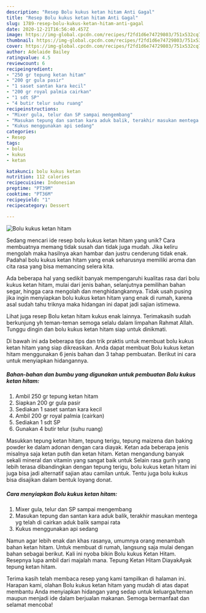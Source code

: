 ```yaml
---
description: "Resep Bolu kukus ketan hitam Anti Gagal"
title: "Resep Bolu kukus ketan hitam Anti Gagal"
slug: 1789-resep-bolu-kukus-ketan-hitam-anti-gagal
date: 2020-12-21T16:56:40.457Z
image: https://img-global.cpcdn.com/recipes/f2fd1d6e74729803/751x532cq70/bolu-kukus-ketan-hitam-foto-resep-utama.jpg
thumbnail: https://img-global.cpcdn.com/recipes/f2fd1d6e74729803/751x532cq70/bolu-kukus-ketan-hitam-foto-resep-utama.jpg
cover: https://img-global.cpcdn.com/recipes/f2fd1d6e74729803/751x532cq70/bolu-kukus-ketan-hitam-foto-resep-utama.jpg
author: Adelaide Bailey
ratingvalue: 4.5
reviewcount: 6
recipeingredient:
- "250 gr tepung ketan hitam"
- "200 gr gula pasir"
- "1 saset santan kara kecil"
- "200 gr royal palmia cairkan"
- "1 sdt SP"
- "4 butir telur suhu ruang"
recipeinstructions:
- "Mixer gula, telur dan SP sampai mengembang"
- "Masukan tepung dan santan kara aduk balik, terakhir masukan mentega yg telah di cairkan aduk balik sampai rata"
- "Kukus menggunakan api sedang"
categories:
- Resep
tags:
- bolu
- kukus
- ketan

katakunci: bolu kukus ketan 
nutrition: 112 calories
recipecuisine: Indonesian
preptime: "PT39M"
cooktime: "PT36M"
recipeyield: "1"
recipecategory: Dessert

---
```



![Bolu kukus ketan hitam](https://img-global.cpcdn.com/recipes/f2fd1d6e74729803/751x532cq70/bolu-kukus-ketan-hitam-foto-resep-utama.jpg)

Sedang mencari ide resep bolu kukus ketan hitam yang unik? Cara membuatnya memang tidak susah dan tidak juga mudah. Jika keliru mengolah maka hasilnya akan hambar dan justru cenderung tidak enak. Padahal bolu kukus ketan hitam yang enak seharusnya memiliki aroma dan cita rasa yang bisa memancing selera kita.

Ada beberapa hal yang sedikit banyak mempengaruhi kualitas rasa dari bolu kukus ketan hitam, mulai dari jenis bahan, selanjutnya pemilihan bahan segar, hingga cara mengolah dan menghidangkannya. Tidak usah pusing jika ingin menyiapkan bolu kukus ketan hitam yang enak di rumah, karena asal sudah tahu triknya maka hidangan ini dapat jadi sajian istimewa.

Lihat juga resep Bolu ketan hitam kukus enak lainnya. Terimakasih sudah berkunjung yh teman-teman semoga selalu dalam limpahan Rahmat Allah. Tunggu dingin dan bolu kukus ketan hitam siap untuk dinikmati.


Di bawah ini ada beberapa tips dan trik praktis untuk membuat bolu kukus ketan hitam yang siap dikreasikan. Anda dapat membuat Bolu kukus ketan hitam menggunakan 6 jenis bahan dan 3 tahap pembuatan. Berikut ini cara untuk menyiapkan hidangannya.

<!--inarticleads1-->

##### Bahan-bahan dan bumbu yang digunakan untuk pembuatan Bolu kukus ketan hitam:

1. Ambil 250 gr tepung ketan hitam
1. Siapkan 200 gr gula pasir
1. Sediakan 1 saset santan kara kecil
1. Ambil 200 gr royal palmia (cairkan)
1. Sediakan 1 sdt SP
1. Gunakan 4 butir telur (suhu ruang)


Masukkan tepung ketan hitam, tepung terigu, tepung maizena dan baking powder ke dalam adonan dengan cara diayak. Ketan ada beberapa jenis misalnya saja ketan putih dan ketan hitam. Ketan mengandung banyak sekali mineral dan vitamin yang sangat baik untuk Selain rasa gurih yang lebih terasa dibandingkan dengan tepung terigu, bolu kukus ketan hitam ini juga bisa jadi alternatif sajian atau camilan untuk. Tentu juga bolu kukus bisa disajikan dalam bentuk loyang donat. 

<!--inarticleads2-->

##### Cara menyiapkan Bolu kukus ketan hitam:

1. Mixer gula, telur dan SP sampai mengembang
1. Masukan tepung dan santan kara aduk balik, terakhir masukan mentega yg telah di cairkan aduk balik sampai rata
1. Kukus menggunakan api sedang


Namun agar lebih enak dan khas rasanya, umumnya orang menambah bahan ketan hitam. Untuk membuat di rumah, langsung saja mulai dengan bahan sebagai berikut. Kali ini nyoba bikin Bolu kukus Ketan Hitam. Resepnya lupa ambil dari majalah mana. Tepung Ketan Hitam DiayakAyak tepung ketan hitam. 

Terima kasih telah membaca resep yang kami tampilkan di halaman ini. Harapan kami, olahan Bolu kukus ketan hitam yang mudah di atas dapat membantu Anda menyiapkan hidangan yang sedap untuk keluarga/teman maupun menjadi ide dalam berjualan makanan. Semoga bermanfaat dan selamat mencoba!

